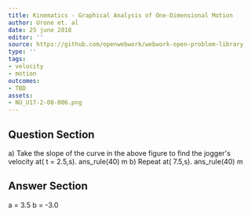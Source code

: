 ```yaml
---
title: Kinematics - Graphical Analysis of One-Dimensional Motion
author: Urone et. al
date: 25 june 2018
editor: ''
source: https://github.com/openwebwork/webwork-open-problem-library
type: ''
tags:
- velocity
- motion
outcomes:
- TBD
assets:
- NU_U17-2-08-006.png
---
```


## Question Section 

a) Take the slope of the curve in the above figure to find the jogger's velocity at( t = 2.5,s).
ans_rule(40) m
b) Repeat at( 7.5,s).
ans_rule(40) m

## Answer Section

a = 3.5
b = -3.0